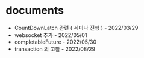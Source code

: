 # documents
- CountDownLatch 관련 ( 세미나 진행 ) - 2022/03/29
- websocket 추가 - 2022/05/01
- completableFuture - 2022/05/30
- transaction 의 고찰 - 2022/08/29